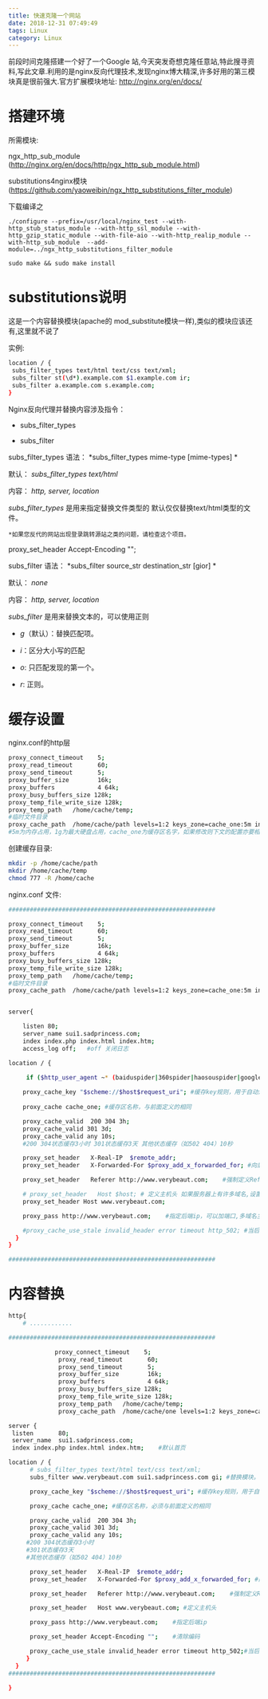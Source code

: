 ```yaml
---
title: 快速克隆一个网站
date: 2018-12-31 07:49:49
tags: Linux
category: Linux
---
```


前段时间克隆搭建一个好了一个Google 站,今天突发奇想克隆任意站,特此搜寻资料,写此文章.利用的是nginx反向代理技术,发现nginx博大精深,许多好用的第三模块真是很前强大.官方扩展模块地址:
http://nginx.org/en/docs/


# 搭建环境

所需模块:

ngx_http_sub_module   (http://nginx.org/en/docs/http/ngx_http_sub_module.html)

substitutions4nginx模块   (https://github.com/yaoweibin/ngx_http_substitutions_filter_module) 

下载编译之

```
./configure --prefix=/usr/local/nginx_test --with-http_stub_status_module --with-http_ssl_module --with-http_gzip_static_module --with-file-aio --with-http_realip_module --with-http_sub_module  --add-module=../ngx_http_substitutions_filter_module

sudo make && sudo make install 
```



# substitutions说明

这是一个内容替换模块(apache的 mod_substitute模块一样),类似的模块应该还有,这里就不说了

实例:

```sh
location / {
 subs_filter_types text/html text/css text/xml; 
 subs_filter st(\d*).example.com $1.example.com ir;
 subs_filter a.example.com s.example.com;
}
```

Nginx反向代理并替换内容涉及指令： 

* subs_filter_types

* subs_filter

subs_filter_types 语法： *subs_filter_types mime-type [mime-types] *

默认： *subs_filter_types text/html*

内容： *http, server, location*

*subs_filter_types* 是用来指定替换文件类型的 默认仅仅替换text/html类型的文件。

`*如果您反代的网站出现登录跳转源站之类的问题，请检查这个项目。`


proxy_set_header Accept-Encoding "";

subs_filter 语法： *subs_filter source_str destination_str [gior] *

默认： *none*

内容： *http, server, location*

*subs_filter* 是用来替换文本的，可以使用正则

* *g*（默认）：替换匹配项。

* *i*：区分大小写的匹配

* *o*: 只匹配发现的第一个。

* *r*: 正则。

# 缓存设置


nginx.conf的http层

```sh
proxy_connect_timeout    5;
proxy_read_timeout       60;
proxy_send_timeout       5;
proxy_buffer_size        16k;
proxy_buffers            4 64k;
proxy_busy_buffers_size 128k;
proxy_temp_file_write_size 128k;
proxy_temp_path   /home/cache/temp;
#临时文件目录
proxy_cache_path  /home/cache/path levels=1:2 keys_zone=cache_one:5m inactive=7d max_size=1g;
#5m为内存占用，1g为最大硬盘占用，cache_one为缓存区名字，如果修改则下文的配置亦要相应修改。
```

创建缓存目录:

```sh
mkdir -p /home/cache/path 
mkdir /home/cache/temp
chmod 777 -R /home/cache
```

nginx.conf 文件:

```sh
##########################################################

proxy_connect_timeout    5;
proxy_read_timeout       60;
proxy_send_timeout       5;
proxy_buffer_size        16k;
proxy_buffers            4 64k;
proxy_busy_buffers_size 128k;
proxy_temp_file_write_size 128k;
proxy_temp_path   /home/cache/temp;
#临时文件目录
proxy_cache_path  /home/cache/path levels=1:2 keys_zone=cache_one:5m inactive=7d max_size=1g;


server{

	listen 80;
	server_name sui1.sadprincess.com;    
	index index.php index.html index.htm;      
	access_log off;   #off 关闭日志

location / {

	 if ($http_user_agent ~* (baiduspider|360spider|haosouspider|googlebot|soso|bing|sogou|yahoo|sohu-search|yodao|YoudaoBot|robozilla|msnbot|MJ12bot|NHN|Twiceler)) {return  403;}
	 
	proxy_cache_key "$scheme://$host$request_uri"; #缓存key规则，用于自动清除缓存。
	
	proxy_cache cache_one; #缓存区名称，与前面定义的相同

	proxy_cache_valid  200 304 3h;
	proxy_cache_valid 301 3d;
	proxy_cache_valid any 10s;
	#200 304状态缓存3小时 301状态缓存3天 其他状态缓存（如502 404）10秒

	proxy_set_header   X-Real-IP  $remote_addr;
	proxy_set_header   X-Forwarded-For $proxy_add_x_forwarded_for; #向后端传递访客ip

	proxy_set_header   Referer http://www.verybeaut.com;    #强制定义Referer，程序验证判断会用到

	# proxy_set_header   Host $host; # 定义主机头 如果服务器上有许多域名,设置具体的域名
	proxy_set_header Host www.verybeaut.com;

	proxy_pass http://www.verybeaut.com;    #指定后端ip，可以加端口,多域名主机设置具体的域名

	#proxy_cache_use_stale invalid_header error timeout http_502; #当后端出现错误、超时、502状态时启用过期缓存，慎用。
  }
}

##########################################################
```

# 内容替换

```sh
http{
	# ............

##########################################################

  			 proxy_connect_timeout    5;
              proxy_read_timeout       60;
              proxy_send_timeout       5;
              proxy_buffer_size        16k;
              proxy_buffers            4 64k;
              proxy_busy_buffers_size 128k;
              proxy_temp_file_write_size 128k;
              proxy_temp_path   /home/cache/temp;
              proxy_cache_path  /home/cache/one levels=1:2 keys_zone=cache_one:3m inactive=7d max_size=1g;

server {
 listen       80;
 server_name  sui1.sadprincess.com;
 index index.php index.html index.htm;    #默认首页

location / {
	  # subs_filter_types text/html text/css text/xml;
	  subs_filter www.verybeaut.com sui1.sadprincess.com gi; #替换模块。

	  proxy_cache_key "$scheme://$host$request_uri"; #缓存key规则，用于自动清除缓存。

	  proxy_cache cache_one; #缓存区名称，必须与前面定义的相同

	  proxy_cache_valid  200 304 3h;
	  proxy_cache_valid 301 3d;
	  proxy_cache_valid any 10s;
	 #200 304状态缓存3小时
	 #301状态缓存3天
	 #其他状态缓存（如502 404）10秒

	  proxy_set_header   X-Real-IP  $remote_addr;
	  proxy_set_header   X-Forwarded-For $proxy_add_x_forwarded_for; #向后端传递访客ip

	  proxy_set_header   Referer http://www.verybeaut.com;    #强制定义Referer，程序验证判断会用到

	  proxy_set_header   Host www.verybeaut.com; #定义主机头

	  proxy_pass http://www.verybeaut.com;    #指定后端ip

	  proxy_set_header Accept-Encoding "";    #清除编码

	  proxy_cache_use_stale invalid_header error timeout http_502;#当后端出现错误、超时、502状态时启用过期缓存
     }
  }
##########################################################

}
```